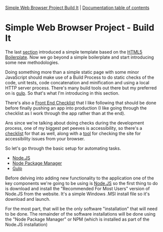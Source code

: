 [Simple Web Browser Project Build It](https://mwbarlow.com/simple/buildit) | [Documentation table of contents](TOC.md) 

# Simple Web Browser Project - Build It

The last [section]() introduced a simple template based on the [HTML5 Boilerplate](). Now we go beyond a simple boilerplate and start introducing some new methodologies. 

Doing something more than a simple static page with some minor JavaScript should make use of a Build Process to do static checks of the code, unit tests, code concatenation and minification and using a local HTTP server process. There's many build tools out there but my preferred on is [gulp](). So that's what I'm introducing in this section.

There's also a [Front End Checklist](https://github.com/thedaviddias/Front-End-Checklist) that I like following that should be done before finally pushing an app into production (I like going through the checklist as I work through the app rather than at the end). 

Ans since we're talking about doing checks during the development process, one of my biggest pet peeves is accessibility, so there's a [checklist](https://webaim.org/standards/wcag/checklist) for that as well, along with a [tool](https://webaim.org/resources/webdev/) for checking the site for accessibility issues from your browser.

So let's go through the basic setup for automating tasks.

- [Node.JS](doc/NodeJS.md) 
- [Node Package Manager](doc/NPM.md) 
- [Gulp](doc/Gulp.md)

Before delving into adding new functionality to the application one of the key components we're going to be using is [Node.JS](https://nodejs.org/en/) so the first thing to do is download and install the "Recommended For Most Users" version of Node.JS from the website. It's a simple Windows .MSI install file so it's download and launch.

For the most part, that will be the only software "installation" that will need to be done. The remainder of the software installations will be done using the "Node Package Manager" or NPM (which is installed as part of the Node.JS installation)


